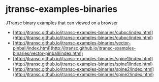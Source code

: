 # jtransc-examples-binaries
JTransc binary examples that can viewed on a browser

* [http://jtransc.github.io/jtransc-examples-binaries/cuboc/index.html](http://jtransc.github.io/jtransc-examples-binaries/cuboc/index.html)
* [http://jtransc.github.io/jtransc-examples-binaries/vector-pinball/index.html](http://jtransc.github.io/jtransc-examples-binaries/vector-pinball/index.html)
* [http://jtransc.github.io/jtransc-examples-binaries/spine1/index.html](http://jtransc.github.io/jtransc-examples-binaries/spine1/index.html)
* [http://jtransc.github.io/jtransc-examples-binaries/spine2/index.html](http://jtransc.github.io/jtransc-examples-binaries/spine2/index.html)